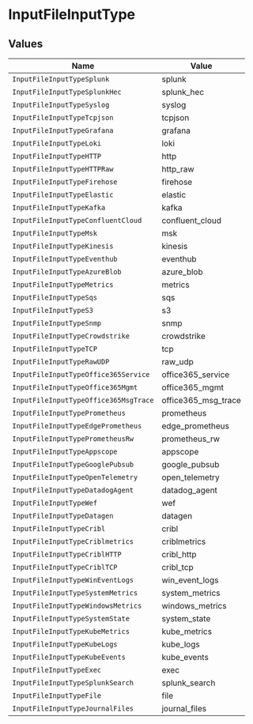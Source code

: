 # InputFileInputType


## Values

| Name                                  | Value                                 |
| ------------------------------------- | ------------------------------------- |
| `InputFileInputTypeSplunk`            | splunk                                |
| `InputFileInputTypeSplunkHec`         | splunk_hec                            |
| `InputFileInputTypeSyslog`            | syslog                                |
| `InputFileInputTypeTcpjson`           | tcpjson                               |
| `InputFileInputTypeGrafana`           | grafana                               |
| `InputFileInputTypeLoki`              | loki                                  |
| `InputFileInputTypeHTTP`              | http                                  |
| `InputFileInputTypeHTTPRaw`           | http_raw                              |
| `InputFileInputTypeFirehose`          | firehose                              |
| `InputFileInputTypeElastic`           | elastic                               |
| `InputFileInputTypeKafka`             | kafka                                 |
| `InputFileInputTypeConfluentCloud`    | confluent_cloud                       |
| `InputFileInputTypeMsk`               | msk                                   |
| `InputFileInputTypeKinesis`           | kinesis                               |
| `InputFileInputTypeEventhub`          | eventhub                              |
| `InputFileInputTypeAzureBlob`         | azure_blob                            |
| `InputFileInputTypeMetrics`           | metrics                               |
| `InputFileInputTypeSqs`               | sqs                                   |
| `InputFileInputTypeS3`                | s3                                    |
| `InputFileInputTypeSnmp`              | snmp                                  |
| `InputFileInputTypeCrowdstrike`       | crowdstrike                           |
| `InputFileInputTypeTCP`               | tcp                                   |
| `InputFileInputTypeRawUDP`            | raw_udp                               |
| `InputFileInputTypeOffice365Service`  | office365_service                     |
| `InputFileInputTypeOffice365Mgmt`     | office365_mgmt                        |
| `InputFileInputTypeOffice365MsgTrace` | office365_msg_trace                   |
| `InputFileInputTypePrometheus`        | prometheus                            |
| `InputFileInputTypeEdgePrometheus`    | edge_prometheus                       |
| `InputFileInputTypePrometheusRw`      | prometheus_rw                         |
| `InputFileInputTypeAppscope`          | appscope                              |
| `InputFileInputTypeGooglePubsub`      | google_pubsub                         |
| `InputFileInputTypeOpenTelemetry`     | open_telemetry                        |
| `InputFileInputTypeDatadogAgent`      | datadog_agent                         |
| `InputFileInputTypeWef`               | wef                                   |
| `InputFileInputTypeDatagen`           | datagen                               |
| `InputFileInputTypeCribl`             | cribl                                 |
| `InputFileInputTypeCriblmetrics`      | criblmetrics                          |
| `InputFileInputTypeCriblHTTP`         | cribl_http                            |
| `InputFileInputTypeCriblTCP`          | cribl_tcp                             |
| `InputFileInputTypeWinEventLogs`      | win_event_logs                        |
| `InputFileInputTypeSystemMetrics`     | system_metrics                        |
| `InputFileInputTypeWindowsMetrics`    | windows_metrics                       |
| `InputFileInputTypeSystemState`       | system_state                          |
| `InputFileInputTypeKubeMetrics`       | kube_metrics                          |
| `InputFileInputTypeKubeLogs`          | kube_logs                             |
| `InputFileInputTypeKubeEvents`        | kube_events                           |
| `InputFileInputTypeExec`              | exec                                  |
| `InputFileInputTypeSplunkSearch`      | splunk_search                         |
| `InputFileInputTypeFile`              | file                                  |
| `InputFileInputTypeJournalFiles`      | journal_files                         |